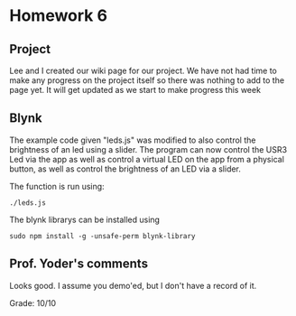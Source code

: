# Homework 6

## Project

Lee and I created our wiki page for our project.  We have not had time to make any progress on the project itself so there was nothing to add to the page yet.  It will get updated as we start to make progress this week

## Blynk

The example code given "leds.js" was modified to also control the brightness of an led using a slider.  The program can now control the USR3 Led via the app as well as control a virtual LED on the app from a physical button, as well as control the brightness of an LED via a slider.

The function is run using: 

    ./leds.js 
    
The blynk librarys can be installed using 

    sudo npm install -g -unsafe-perm blynk-library
    
## Prof. Yoder's comments
Looks good.  I assume you demo'ed, but I don't have a record of it.

Grade:  10/10
